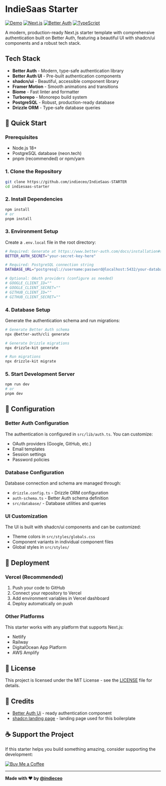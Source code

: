 # IndieSaas Starter

[![Demo](https://img.shields.io/badge/Live%20Demo-View%20Here-blue?style=for-the-badge)](https://nextjs.better-auth-starter.com)
[![Next.js](https://img.shields.io/badge/Next.js-15.3.4-black?style=for-the-badge&logo=next.js)](https://nextjs.org)
[![Better Auth](https://img.shields.io/badge/Better%20Auth-1.2.9-orange?style=for-the-badge)](https://better-auth.com)
[![TypeScript](https://img.shields.io/badge/TypeScript-5.8.3-blue?style=for-the-badge&logo=typescript)](https://www.typescriptlang.org)

A modern, production-ready Next.js starter template with comprehensive authentication built on Better Auth, featuring a beautiful UI with shadcn/ui components and a robust tech stack.

## Tech Stack
- **Better Auth** - Modern, type-safe authentication library
- **Better Auth UI** - Pre-built authentication components
- **shadcn/ui** - Beautiful, accessible component library
- **Framer Motion** - Smooth animations and transitions
- **Biome** - Fast linter and formatter
- **Turborepo** - Monorepo build system
- **PostgreSQL** - Robust, production-ready database
- **Drizzle ORM** - Type-safe database queries


## 🚀 Quick Start

### Prerequisites
- Node.js 18+ 
- PostgreSQL database (neon.tech)
- pnpm (recommended) or npm/yarn

### 1. Clone the Repository
```bash
git clone https://github.com/indieceo/IndieSaas-STARTER
cd indiesaas-starter
```

### 2. Install Dependencies
```bash
npm install
# or
pnpm install
```

### 3. Environment Setup
Create a `.env.local` file in the root directory:

```bash
# Required: Generate at https://www.better-auth.com/docs/installation#set-environment-variables
BETTER_AUTH_SECRET="your-secret-key-here"

# Required: PostgreSQL connection string
DATABASE_URL="postgresql://username:password@localhost:5432/your-database"

# Optional: OAuth providers (configure as needed)
# GOOGLE_CLIENT_ID=""
# GOOGLE_CLIENT_SECRET=""
# GITHUB_CLIENT_ID=""
# GITHUB_CLIENT_SECRET=""
```

### 4. Database Setup
Generate the authentication schema and run migrations:

```bash
# Generate Better Auth schema
npx @better-auth/cli generate

# Generate Drizzle migrations
npx drizzle-kit generate

# Run migrations
npx drizzle-kit migrate
```

### 5. Start Development Server
```bash
npm run dev
# or
pnpm dev
```

## 🔧 Configuration

### Better Auth Configuration
The authentication is configured in `src/lib/auth.ts`. You can customize:
- OAuth providers (Google, GitHub, etc.)
- Email templates
- Session settings
- Password policies

### Database Configuration
Database connection and schema are managed through:
- `drizzle.config.ts` - Drizzle ORM configuration
- `auth-schema.ts` - Better Auth schema definition
- `src/database/` - Database utilities and queries

### UI Customization
The UI is built with shadcn/ui components and can be customized:
- Theme colors in `src/styles/globals.css`
- Component variants in individual component files
- Global styles in `src/styles/`

## 🚀 Deployment

### Vercel (Recommended)
1. Push your code to GitHub
2. Connect your repository to Vercel
3. Add environment variables in Vercel dashboard
4. Deploy automatically on push

### Other Platforms
This starter works with any platform that supports Next.js:
- Netlify
- Railway
- DigitalOcean App Platform
- AWS Amplify

## 📄 License

This project is licensed under the MIT License - see the [LICENSE](LICENSE) file for details.

## 🙏 Credits

- [Better Auth Ui](https://better-auth-ui.com) - ready authentication component
- [shadcn landing page](https://github.com/nobruf/shadcn-landing-page) - landing page used for this boilerplate


## ☕️ Support the Project

If this starter helps you build something amazing, consider supporting the development:

[![Buy Me a Coffee](https://img.shields.io/badge/Buy%20Me%20a%20Coffee-FFDD00?style=for-the-badge&logo=buy-me-a-coffee&logoColor=black)](https://buymeacoffee.com/daveycodez)

---

**Made with ❤️ by [@indieceo](https://x.com/indieceo)**
